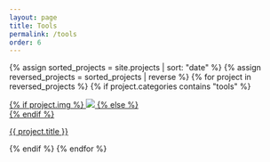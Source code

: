 ```yaml
---
layout: page
title: Tools
permalink: /tools
order: 6
---
```


{% assign sorted_projects = site.projects | sort: "date" %}
{% assign reversed_projects = sorted_projects | reverse %}
{% for project in reversed_projects %}
{% if project.categories contains "tools" %}
<div class="project ">
    <div class="thumbnail">
        <a href="{{ site.baseurl }}{{ project.url }}">
        {% if project.img %}
        <img class="thumbnail" src="{{ project.img }}"/>
        {% else %}
        <div class="thumbnail blankbox"></div>
        {% endif %}
        <span>
        </span>
        </a>
    </div>
    <p class="caption"><a href="{{ site.baseurl }}{{ project.url }}">{{ project.title }}</a></p>
</div>
{% endif %}
{% endfor %}
